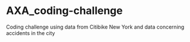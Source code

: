 # AXA_coding-challenge
Coding challenge using data from Citibike New York and data concerning accidents in the city
